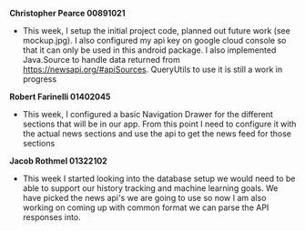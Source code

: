 **Christopher Pearce 00891021**
* This week, I setup the initial project code, planned out future work (see mockup.jpg). I also 
configured my api key on google cloud console so that it can only be used in this android package. 
I also implemented Java.Source to handle data returned from https://newsapi.org/#apiSources. 
QueryUtils to use it is still a work in progress

**Robert Farinelli 01402045**
* This week, I configured a basic Navigation Drawer for the different sections that will be in our app.
From this point I need to configure it with the actual news sections and use the api to get the news
feed for those sections

**Jacob Rothmel 01322102**
* This week I started looking into the database setup we would need to be able to support our history
tracking and machine learning goals. We have picked the news api's we are going to use so now I am also 
working on coming up with common format we can parse the API responses into. 
